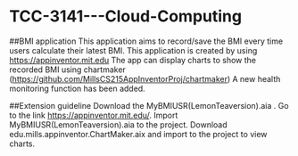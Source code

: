 # TCC-3141---Cloud-Computing

##BMI application
This application aims to record/save the BMI every time users calculate their latest BMI.
This application is created by using https://appinventor.mit.edu
The app can display charts to show the recorded BMI using chartmaker (https://github.com/MillsCS215AppInventorProj/chartmaker)
A new health monitoring function has been added.

##Extension guideline
Download the MyBMIUSR(LemonTeaversion).aia .
Go to the link https://appinventor.mit.edu/.
Import MyBMIUSR(LemonTeaversion).aia to the project.
Download edu.mills.appinventor.ChartMaker.aix and import to the project to view charts.


